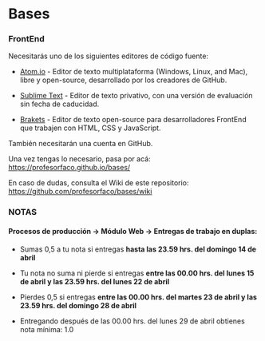 # Bases
### FrontEnd

Necesitarás uno de los siguientes editores de código fuente: 

- [Atom.io](https://atom.io/) - Editor de texto multiplataforma (Windows, Linux, and Mac), libre y open-source, desarrollado por los creadores de GitHub. 

- [Sublime Text](https://www.sublimetext.com/) - Editor de texto privativo, con una versión de evaluación sin fecha de caducidad.

- [Brakets](http://brackets.io/) - Editor de texto open-source para desarrolladores FrontEnd que trabajen con HTML, CSS y JavaScript.

También necesitarán una cuenta en GitHub.

Una vez tengas lo necesario, pasa por acá: https://profesorfaco.github.io/bases/

En caso de dudas, consulta el Wiki de este repositorio: https://github.com/profesorfaco/bases/wiki

### NOTAS

#### Procesos de producción -> Módulo Web -> Entregas de trabajo en duplas: 

- Sumas 0,5 a tu nota si entregas **hasta las 23.59 hrs. del domingo 14 de abril**

- Tu nota no suma ni pierde si entregas **entre las 00.00 hrs. del lunes 15 de abril y las 23.59 hrs. del lunes 22 de abril**

- Pierdes 0,5 si entregas **entre las 00.00 hrs. del martes 23 de abril y las 23.59 hrs. del domingo 28 de abril**

- Entregando después de las 00.00 hrs. del lunes 29 de abril obtienes nota mínima: 1.0

